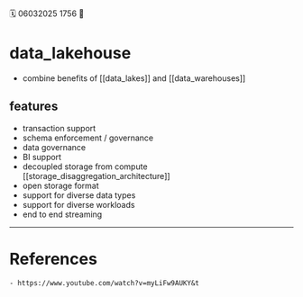 🗓️ 06032025 1756
📎

# data_lakehouse
- combine benefits of [[data_lakes]] and [[data_warehouses]]

## features
- transaction support
- schema enforcement / governance
- data governance
- BI support
- decoupled storage from compute [[storage_disaggregation_architecture]]
- open storage format
- support for diverse data types
- support for diverse workloads
- end to end streaming

---
# References
	- https://www.youtube.com/watch?v=myLiFw9AUKY&t